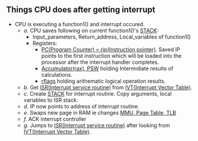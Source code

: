 ## Things CPU does after getting interrupt
- CPU is executing a function1() and interrupt occured.
  - *a.* CPU saves following on current function1()'s [STACK](https://sites.google.com/site/amitinterviewpreparation/c-1):
    - Input_parameters, Return_address, Local_variables of function1()
    - Registers:
      - [PC(Program Counter) = rip(Instruction pointer)](/Motherboard/CPU/Memory/CPU_Registers). Saved IP points to the first instruction which will be loaded into the processor after the interrupt handler completes.
      - [Accumulator(rax), PSW](/Motherboard/CPU/Memory/CPU_Registers) holding Intermidiate results of calculations.
      - [rflags](/Motherboard/CPU/Memory/CPU_Registers/) holding arithematic logical operation results.
  - *b.* Get [ISR(Interrupt service routine)](ISR) from [IVT(Interrupt Vector Table)](IVT).
  - *c.* Create [STACK](https://sites.google.com/site/amitinterviewpreparation/c-1) for interrupt routine. Copy arguments, local variables to ISR stack.
  - *d.* IP now points to address of interrupt routine.
  - *e.* Swaps new page in RAM ie changes [MMU, Page Table, TLB](https://sites.google.com/site/amitinterviewpreparation/c-1/memory-management/virtual-memory)
  - *f.* ACK interrupt controller
  - *g.* Jumps to [ISR(Interrupt service routine)](ISR) after looking from [IVT(Interrupt Vector Table)](IVT).
